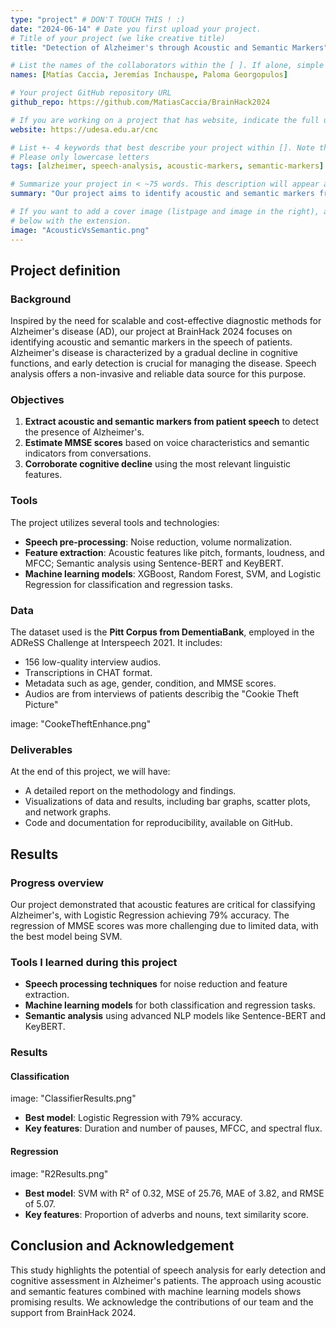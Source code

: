 ```yaml
---
type: "project" # DON'T TOUCH THIS ! :)
date: "2024-06-14" # Date you first upload your project.
# Title of your project (we like creative title)
title: "Detection of Alzheimer's through Acoustic and Semantic Markers"

# List the names of the collaborators within the [ ]. If alone, simple put your name within []
names: [Matías Caccia, Jeremías Inchauspe, Paloma Georgopulos]

# Your project GitHub repository URL
github_repo: https://github.com/MatiasCaccia/BrainHack2024

# If you are working on a project that has website, indicate the full url including "https://" below or leave it empty.
website: https://udesa.edu.ar/cnc

# List +- 4 keywords that best describe your project within []. Note that the project summary also involves a number of key words. Those are listed on top of the [github repository](https://github.com/brainhack-school2020/project_template), click `manage topics`.
# Please only lowercase letters
tags: [alzheimer, speech-analysis, acoustic-markers, semantic-markers]

# Summarize your project in < ~75 words. This description will appear at the top of your page and on the list page with other projects..
summary: "Our project aims to identify acoustic and semantic markers from the speech of Alzheimer's patients to detect the disease and estimate MMSE scores using machine learning models. This approach offers a scalable and cost-effective method for early diagnosis."

# If you want to add a cover image (listpage and image in the right), add it to your directory and indicate the name
# below with the extension.
image: "AcousticVsSemantic.png"
---
```

<!-- This is an html comment and this won't appear in the rendered page. You are now editing the "content" area, the core of your description. Everything that you can do in markdown is allowed below. We added a couple of comments to guide your through documenting your progress. -->

## Project definition

### Background

Inspired by the need for scalable and cost-effective diagnostic methods for Alzheimer's disease (AD), our project at BrainHack 2024 focuses on identifying acoustic and semantic markers in the speech of patients. Alzheimer's disease is characterized by a gradual decline in cognitive functions, and early detection is crucial for managing the disease. Speech analysis offers a non-invasive and reliable data source for this purpose.

### Objectives

1. **Extract acoustic and semantic markers from patient speech** to detect the presence of Alzheimer's.
2. **Estimate MMSE scores** based on voice characteristics and semantic indicators from conversations.
3. **Corroborate cognitive decline** using the most relevant linguistic features.

### Tools

The project utilizes several tools and technologies:
 * **Speech pre-processing**: Noise reduction, volume normalization.
 * **Feature extraction**: Acoustic features like pitch, formants, loudness, and MFCC; Semantic analysis using Sentence-BERT and KeyBERT.
 * **Machine learning models**: XGBoost, Random Forest, SVM, and Logistic Regression for classification and regression tasks.

### Data

The dataset used is the **Pitt Corpus from DementiaBank**, employed in the ADReSS Challenge at Interspeech 2021. It includes:
- 156 low-quality interview audios.
- Transcriptions in CHAT format.
- Metadata such as age, gender, condition, and MMSE scores.
- Audios are from interviews of patients describig the "Cookie Theft Picture"

image: "CookeTheftEnhance.png"
### Deliverables

At the end of this project, we will have:
 - A detailed report on the methodology and findings.
 - Visualizations of data and results, including bar graphs, scatter plots, and network graphs.
 - Code and documentation for reproducibility, available on GitHub.

## Results

### Progress overview

Our project demonstrated that acoustic features are critical for classifying Alzheimer's, with Logistic Regression achieving 79% accuracy. The regression of MMSE scores was more challenging due to limited data, with the best model being SVM.

### Tools I learned during this project

 * **Speech processing techniques** for noise reduction and feature extraction.
 * **Machine learning models** for both classification and regression tasks.
 * **Semantic analysis** using advanced NLP models like Sentence-BERT and KeyBERT.

### Results

#### Classification

image: "ClassifierResults.png"

- **Best model**: Logistic Regression with 79% accuracy.
- **Key features**: Duration and number of pauses, MFCC, and spectral flux.

#### Regression

image: "R2Results.png"

- **Best model**: SVM with R² of 0.32, MSE of 25.76, MAE of 3.82, and RMSE of 5.07.
- **Key features**: Proportion of adverbs and nouns, text similarity score.

## Conclusion and Acknowledgement

This study highlights the potential of speech analysis for early detection and cognitive assessment in Alzheimer's patients. The approach using acoustic and semantic features combined with machine learning models shows promising results. We acknowledge the contributions of our team and the support from BrainHack 2024.


